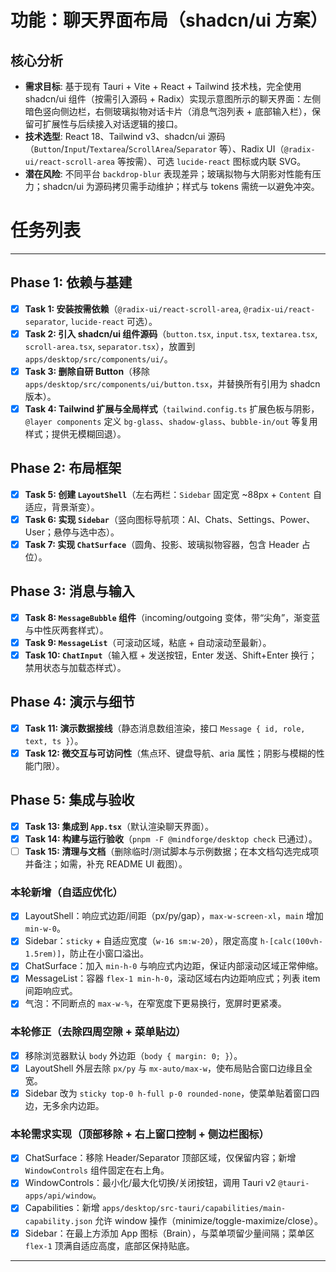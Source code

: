 # 功能：聊天界面布局（shadcn/ui 方案）

## 核心分析
- **需求目标**: 基于现有 Tauri + Vite + React + Tailwind 技术栈，完全使用 shadcn/ui 组件（按需引入源码 + Radix）实现示意图所示的聊天界面：左侧暗色竖向侧边栏，右侧玻璃拟物对话卡片（消息气泡列表 + 底部输入栏），保留可扩展性与后续接入对话逻辑的接口。
- **技术选型**: React 18、Tailwind v3、shadcn/ui 源码（`Button`/`Input`/`Textarea`/`ScrollArea`/`Separator` 等）、Radix UI（`@radix-ui/react-scroll-area` 等按需）、可选 `lucide-react` 图标或内联 SVG。
- **潜在风险**: 不同平台 `backdrop-blur` 表现差异；玻璃拟物与大阴影对性能有压力；shadcn/ui 为源码拷贝需手动维护；样式与 tokens 需统一以避免冲突。

# 任务列表
---

## Phase 1: 依赖与基建
- [x] **Task 1: 安装按需依赖**（`@radix-ui/react-scroll-area`, `@radix-ui/react-separator`, `lucide-react` 可选）。
- [x] **Task 2: 引入 shadcn/ui 组件源码**（`button.tsx`, `input.tsx`, `textarea.tsx`, `scroll-area.tsx`, `separator.tsx`），放置到 `apps/desktop/src/components/ui/`。
- [x] **Task 3: 删除自研 Button**（移除 `apps/desktop/src/components/ui/button.tsx`，并替换所有引用为 shadcn 版本）。
- [x] **Task 4: Tailwind 扩展与全局样式**（`tailwind.config.ts` 扩展色板与阴影，`@layer components` 定义 `bg-glass`、`shadow-glass`、`bubble-in/out` 等复用样式；提供无模糊回退）。

## Phase 2: 布局框架
- [x] **Task 5: 创建 `LayoutShell`**（左右两栏：`Sidebar` 固定宽 ~88px + `Content` 自适应，背景渐变）。
- [x] **Task 6: 实现 `Sidebar`**（竖向图标导航项：AI、Chats、Settings、Power、User；悬停与选中态）。
- [x] **Task 7: 实现 `ChatSurface`**（圆角、投影、玻璃拟物容器，包含 Header 占位）。

## Phase 3: 消息与输入
- [x] **Task 8: `MessageBubble` 组件**（incoming/outgoing 变体，带“尖角”，渐变蓝与中性灰两套样式）。
- [x] **Task 9: `MessageList`**（可滚动区域，粘底 + 自动滚动至最新）。
- [x] **Task 10: `ChatInput`**（输入框 + 发送按钮，Enter 发送、Shift+Enter 换行；禁用状态与加载态样式）。

## Phase 4: 演示与细节
- [x] **Task 11: 演示数据接线**（静态消息数组渲染，接口 `Message { id, role, text, ts }`）。
- [x] **Task 12: 微交互与可访问性**（焦点环、键盘导航、aria 属性；阴影与模糊的性能门限）。

## Phase 5: 集成与验收
- [x] **Task 13: 集成到 `App.tsx`**（默认渲染聊天界面）。
- [x] **Task 14: 构建与运行验收**（`pnpm -F @mindforge/desktop check` 已通过）。
- [ ] **Task 15: 清理与文档**（删除临时/测试脚本与示例数据；在本文档勾选完成项并备注；如需，补充 README UI 截图）。

### 本轮新增（自适应优化）
- [x] LayoutShell：响应式边距/间距（px/py/gap），`max-w-screen-xl`，`main` 增加 `min-w-0`。
- [x] Sidebar：`sticky` + 自适应宽度（`w-16 sm:w-20`），限定高度 `h-[calc(100vh-1.5rem)]`，防止在小窗口溢出。
- [x] ChatSurface：加入 `min-h-0` 与响应式内边距，保证内部滚动区域正常伸缩。
- [x] MessageList：容器 `flex-1 min-h-0`，滚动区域右内边距响应式；列表 item 间距响应式。
- [x] 气泡：不同断点的 `max-w-%`，在窄宽度下更易换行，宽屏时更紧凑。

### 本轮修正（去除四周空隙 + 菜单贴边）
- [x] 移除浏览器默认 `body` 外边距（`body { margin: 0; }`）。
- [x] LayoutShell 外层去除 `px/py` 与 `mx-auto/max-w`，使布局贴合窗口边缘且全宽。
- [x] Sidebar 改为 `sticky top-0 h-full p-0 rounded-none`，使菜单贴着窗口四边，无多余内边距。

### 本轮需求实现（顶部移除 + 右上窗口控制 + 侧边栏图标）
- [x] ChatSurface：移除 Header/Separator 顶部区域，仅保留内容；新增 `WindowControls` 组件固定在右上角。
- [x] WindowControls：最小化/最大化切换/关闭按钮，调用 Tauri v2 `@tauri-apps/api/window`。
- [x] Capabilities：新增 `apps/desktop/src-tauri/capabilities/main-capability.json` 允许 window 操作（minimize/toggle-maximize/close）。
- [x] Sidebar：在最上方添加 App 图标（Brain），与菜单项留少量间隔；菜单区 `flex-1` 顶满自适应高度，底部区保持贴底。

---
